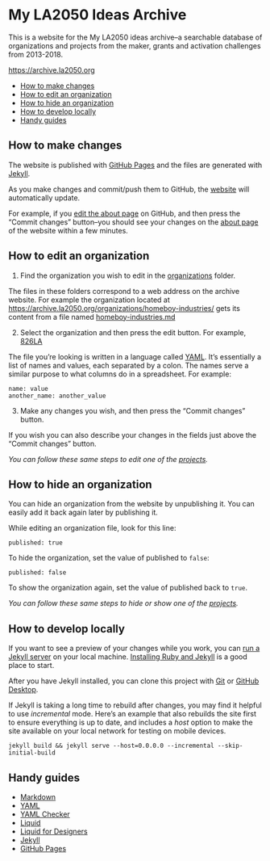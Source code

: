 
# My LA2050 Ideas Archive

This is a website for the My LA2050 ideas archive–a searchable database of organizations and projects from the maker, grants and activation challenges from 2013-2018.

https://archive.la2050.org

* [How to make changes](#how-to-make-changes)
* [How to edit an organization](#how-to-edit-an-organization)
* [How to hide an organization](#how-to-hide-an-organization)
* [How to develop locally](#how-to-develop-locally)
* [Handy guides](#handy-guides)

## How to make changes

The website is published with [GitHub Pages](https://pages.github.com) and the files are generated with [Jekyll](http://jekyllrb.com).

As you make changes and commit/push them to GitHub, the [website](https://archive.la2050.org) will automatically update.

For example, if you [edit the about page](https://github.com/la2050/archive/edit/master/about.markdown) on GitHub, and then press the “Commit changes” button–you should see your changes on the [about page](https://archive.la2050.org/about/) of the website within a few minutes.

## How to edit an organization

1. Find the organization you wish to edit in the [organizations](https://github.com/la2050/archive/tree/master/_organizations) folder.

The files in these folders correspond to a web address on the archive website. For example the organization located at https://archive.la2050.org/organizations/homeboy-industries/ gets its content from a file named [homeboy-industries.md](https://github.com/la2050/archive/blob/master/_organizations/homeboy-industries.md)

2. Select the organization and then press the edit button. For example, [826LA](https://github.com/la2050/archive/edit/master/_organizations/826la.md)

The file you’re looking is written in a language called [YAML](https://en.wikipedia.org/wiki/YAML). It’s essentially a list of names and values, each separated by a colon. The names serve a similar purpose to what columns do in a spreadsheet. For example:
```
name: value
another_name: another_value
```

3. Make any changes you wish, and then press the “Commit changes” button.

If you wish you can also describe your changes in the fields just above the “Commit changes” button.

_You can follow these same steps to edit one of the [projects](https://github.com/la2050/archive/tree/master/_projects)._

## How to hide an organization

You can hide an organization from the website by unpublishing it. You can easily add it back again later by publishing it.

While editing an organization file, look for this line:
```
published: true
```

To hide the organization, set the value of published to `false`:
```
published: false
```

To show the organization again, set the value of published back to `true`.

_You can follow these same steps to hide or show one of the [projects](https://github.com/la2050/archive/tree/master/_projects)._

## How to develop locally

If you want to see a preview of your changes while you work, you can [run a Jekyll server](https://jekyllrb.com) on your local machine. [Installing Ruby and Jekyll](https://jekyllrb.com/docs/installation/) is a good place to start.

After you have Jekyll installed, you can clone this project with [Git](https://git-scm.com) or [GitHub Desktop](https://desktop.github.com).

If Jekyll is taking a long time to rebuild after changes, you may find it helpful to use *incremental* mode. Here’s an example that also rebuilds the site first to ensure everything is up to date, and includes a *host* option to make the site available on your local network for testing on mobile devices.

```
jekyll build && jekyll serve --host=0.0.0.0 --incremental --skip-initial-build
```

## Handy guides

* [Markdown](https://guides.github.com/features/mastering-markdown/)
* [YAML](https://docs.ansible.com/ansible/latest/reference_appendices/YAMLSyntax.html)
* [YAML Checker](http://www.yamllint.com)
* [Liquid](https://shopify.github.io/liquid/)
* [Liquid for Designers](https://github.com/Shopify/liquid/wiki/Liquid-for-Designers)
* [Jekyll](https://jekyllrb.com/docs/home/)
* [GitHub Pages](https://pages.github.com)


